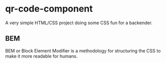 # qr-code-component
A very simple HTML/CSS project doing some CSS fun for a backender. 

## BEM
BEM or Block Element Modifier is a methodology for structuring the CSS to make it more readable for humans.
